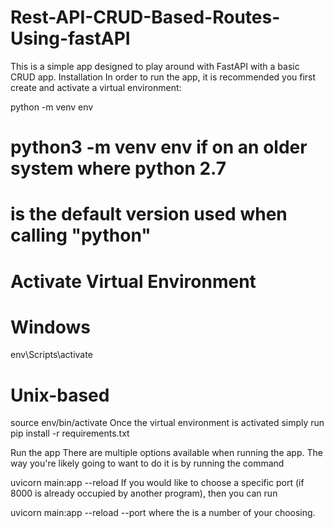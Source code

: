 # Rest-API-CRUD-Based-Routes-Using-fastAPI
This is a simple app designed to play around with FastAPI with a basic CRUD app. 
Installation
In order to run the app, it is recommended you first create and activate a virtual environment:

python -m venv env
# python3 -m venv env if on an older system where python 2.7
# is the default version used when calling "python"

# Activate Virtual Environment
# Windows
env\Scripts\activate

# Unix-based
source env/bin/activate
Once the virtual environment is activated simply run pip install -r requirements.txt

Run the app
There are multiple options available when running the app. The way you're likely going to want to do it is by running the command

uvicorn main:app --reload
If you would like to choose a specific port (if 8000 is already occupied by another program), then you can run

uvicorn main:app --reload --port <PORT>
where the <PORT> is a number of your choosing.

